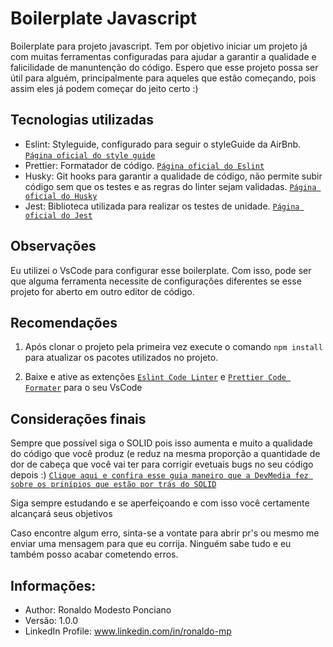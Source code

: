# Boilerplate Javascript

Boilerplate para projeto javascript. Tem por objetivo iniciar um projeto já com muitas ferramentas configuradas para ajudar a garantir a qualidade e falicilidade de manuntenção do código. Espero que esse projeto possa ser útil para alguém, principalmente para aqueles que estão começando, pois assim eles já podem começar do jeito certo :)

## Tecnologias utilizadas

- Eslint: Styleguide, configurado para seguir o styleGuide da AirBnb. [`Página oficial do style guide`](https://github.com/airbnb/javascript)
- Prettier: Formatador de código. [`Página oficial do Eslint`](https://eslint.org/)
- Husky: Git hooks para garantir a qualidade de código, não permite subir código sem que os testes e as regras do linter sejam validadas. [`Página oficial do Husky`](https://www.npmjs.com/package/husky)
- Jest: Biblioteca utilizada para realizar os testes de unidade. [`Página oficial do Jest`](https://jestjs.io/pt-BR/)

## Observações

Eu utilizei o VsCode para configurar esse boilerplate. Com isso, pode ser que alguma ferramenta necessite de configurações diferentes se esse projeto for aberto em outro editor de código.

## Recomendações

1. Após clonar o projeto pela primeira vez execute o comando `npm install` para atualizar os pacotes utilizados no projeto.

2. Baixe e ative as extenções [`Eslint Code Linter`](https://marketplace.visualstudio.com/items?itemName=dbaeumer.vscode-eslint) e [`Prettier Code Formater`](https://marketplace.visualstudio.com/items?itemName=esbenp.prettier-vscode) para o seu VsCode

## Considerações finais

Sempre que possível siga o SOLID pois isso aumenta e muito a qualidade do código que você produz (e reduz na mesma proporção a quantidade de dor de cabeça que você vai ter para corrigir evetuais bugs no seu código depois :) [`Clique aqui e confira esse guia maneiro que a DevMedia fez sobre os prinípios que estão por trás do SOLID`](https://www.devmedia.com.br/utilizacao-dos-principios-solid-na-aplicacao-de-padroes-de-projeto/25369)

Siga sempre estudando e se aperfeiçoando e com isso você certamente alcançará seus objetivos

Caso encontre algum erro, sinta-se a vontate para abrir pr's ou mesmo me enviar uma mensagem para que eu corrija. Ninguém sabe tudo e eu também posso acabar cometendo erros.

## Informações:

- Author: Ronaldo Modesto Ponciano
- Versão: 1.0.0
- LinkedIn Profile: www.linkedin.com/in/ronaldo-mp
